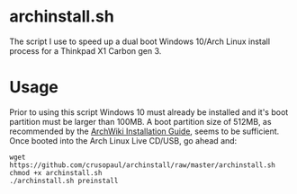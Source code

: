 # archinstall.sh
The script I use to speed up a dual boot Windows 10/Arch Linux install process for a Thinkpad X1 Carbon gen 3.

# Usage
Prior to using this script Windows 10 must already be installed and it's boot partition must be larger than 100MB. A boot partition size of 512MB, as recommended by the [ArchWiki Installation Guide](https://wiki.archlinux.org/index.php/installation_guide), seems to be sufficient. Once booted into the Arch Linux Live CD/USB, go ahead and:
````
wget https://github.com/crusopaul/archinstall/raw/master/archinstall.sh
chmod +x archinstall.sh
./archinstall.sh preinstall
````
